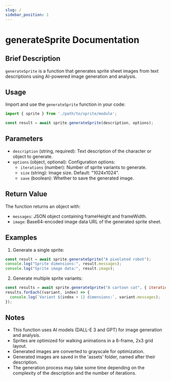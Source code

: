 ```yaml
---
slug: /
sidebar_position: 1
---
```

# generateSprite Documentation

## Brief Description
`generateSprite` is a function that generates sprite sheet images from text descriptions using AI-powered image generation and analysis.

## Usage
Import and use the `generateSprite` function in your code:

```javascript
import { sprite } from './path/to/sprite/module';

const result = await sprite.generateSprite(description, options);
```

## Parameters
- `description` (string, required): Text description of the character or object to generate.
- `options` (object, optional): Configuration options:
  - `iterations` (number): Number of sprite variants to generate.
  - `size` (string): Image size. Default: "1024x1024".
  - `save` (boolean): Whether to save the generated image.

## Return Value
The function returns an object with:
- `messages`: JSON object containing frameHeight and frameWidth.
- `image`: Base64-encoded image data URL of the generated sprite sheet.

## Examples

1. Generate a single sprite:
```javascript
const result = await sprite.generateSprite("A pixelated robot");
console.log("Sprite dimensions:", result.messages);
console.log("Sprite image data:", result.image);
```

2. Generate multiple sprite variants:
```javascript
const results = await sprite.generateSprite("A cartoon cat", { iterations: 3 });
results.forEach((variant, index) => {
  console.log(`Variant ${index + 1} dimensions:`, variant.messages);
});
```

## Notes
- This function uses AI models (DALL-E 3 and GPT) for image generation and analysis.
- Sprites are optimized for walking animations in a 6-frame, 2x3 grid layout.
- Generated images are converted to grayscale for optimization.
- Generated images are saved in the 'assets' folder, named after their description.
- The generation process may take some time depending on the complexity of the description and the number of iterations.
